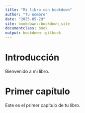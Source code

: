 ```yaml
---
title: "Mi libro con bookdown"
author: "Tu nombre"
date: "2025-05-29"
site: bookdown::bookdown_site
documentclass: book
output: bookdown::gitbook
---
```


# Introducción

Bienvenido a mi libro.


<!--chapter:end:index.Rmd-->

# Primer capítulo

Este es el primer capítulo de tu libro.

<!--chapter:end:01-capitulo.Rmd-->

